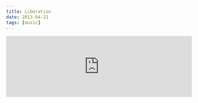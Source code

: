 ```yaml
---
title: Liberation
date: 2013-04-21
tags: [music]
---
```


<iframe width="100%" height="166" scrolling="no" frameborder="no" src="https://w.soundcloud.com/player/?url=http%3A%2F%2Fapi.soundcloud.com%2Ftracks%2F86798015&amp;color=ff6600&amp;auto_play=false&amp;show_artwork=true"></iframe>
